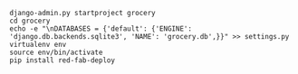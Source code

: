 

    django-admin.py startproject grocery
    cd grocery
    echo -e "\nDATABASES = {'default': {'ENGINE': 'django.db.backends.sqlite3', 'NAME': 'grocery.db',}}" >> settings.py 
    virtualenv env
    source env/bin/activate
    pip install red-fab-deploy